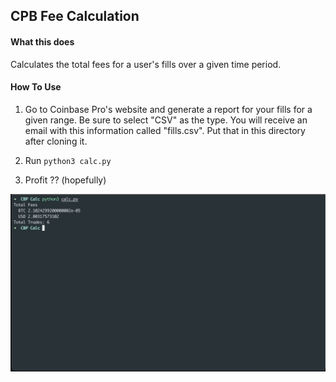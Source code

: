 ## CPB Fee Calculation

#### What this does

Calculates the total fees for a user's fills over a given time period.

#### How To Use

1. Go to Coinbase Pro's website and generate a report for your fills for a given range. Be sure to select "CSV" as the type. You will receive an email with this information called "fills.csv". Put that in this directory after cloning it.

2. Run `python3 calc.py`

3. Profit ?? (hopefully)


![logo](https://raw.githubusercontent.com/nkrebs13/CBP-Fee-Calc/master/.docs/readme_example.png)
